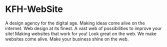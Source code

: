 # KFH-WebSite
A design agency for the digital age.
Making ideas come alive on the internet.
Web design at its finest.
A vast web of possibilities to improve your site!
Making websites that work for you!
Look great on the web.
We make websites come alive.
Make your business shine on the web.

